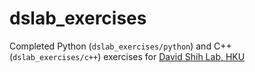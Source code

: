 # dslab_exercises

Completed Python (`dslab_exercises/python`) and C++ (`dslab_exercises/c++`) exercises for [David Shih Lab, HKU](https://djhshih.github.io/)
